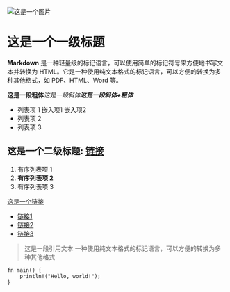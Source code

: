 ![这是一个图片](https://markdown.land/wp-content/uploads/2021/06/markdown-512px.png)

# 这是一个一级标题

**Markdown** 是一种轻量级的标记语言，可以使用简单的标记符号来方便地书写文本并转换为 HTML。它是一种使用纯文本格式的标记语言，可以方便的转换为多种其他格式，如 PDF、HTML、Word 等。

**这是一段粗体***这是一段斜体****这是一段斜体+粗体***

- 列表项 1
  嵌入项1
  嵌入项2
- 列表项 2
- 列表项 3

## 这是一个二级标题: [链接](https://www.example.com)

1. 有序列表项 1
1. **有序列表项 2**
1. 有序列表项 3

[这是一个链接](https://www.example.com)

* [链接1](https://www.example.com)
* [链接2](https://www.example.com)
* [链接3](https://www.example.com)

> 这是一段引用文本
> 一种使用纯文本格式的标记语言，可以方便的转换为多种其他格式

```
fn main() {
    println!("Hello, world!");
}
```
